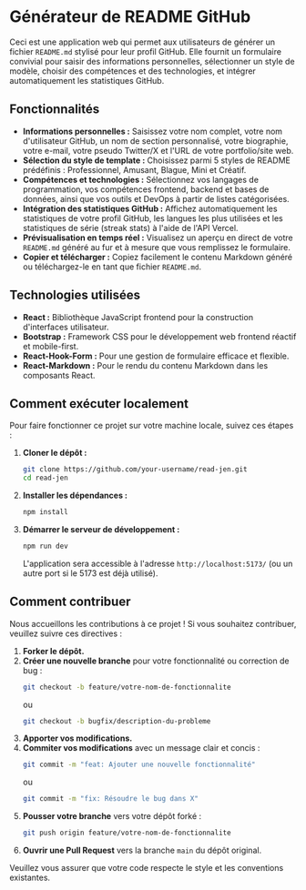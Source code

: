 # Générateur de README GitHub

Ceci est une application web qui permet aux utilisateurs de générer un fichier `README.md` stylisé pour leur profil GitHub. Elle fournit un formulaire convivial pour saisir des informations personnelles, sélectionner un style de modèle, choisir des compétences et des technologies, et intégrer automatiquement les statistiques GitHub.

## Fonctionnalités

*   **Informations personnelles :** Saisissez votre nom complet, votre nom d'utilisateur GitHub, un nom de section personnalisé, votre biographie, votre e-mail, votre pseudo Twitter/X et l'URL de votre portfolio/site web.
*   **Sélection du style de template :** Choisissez parmi 5 styles de README prédéfinis : Professionnel, Amusant, Blague, Mini et Créatif.
*   **Compétences et technologies :** Sélectionnez vos langages de programmation, vos compétences frontend, backend et bases de données, ainsi que vos outils et DevOps à partir de listes catégorisées.
*   **Intégration des statistiques GitHub :** Affichez automatiquement les statistiques de votre profil GitHub, les langues les plus utilisées et les statistiques de série (streak stats) à l'aide de l'API Vercel.
*   **Prévisualisation en temps réel :** Visualisez un aperçu en direct de votre `README.md` généré au fur et à mesure que vous remplissez le formulaire.
*   **Copier et télécharger :** Copiez facilement le contenu Markdown généré ou téléchargez-le en tant que fichier `README.md`.

## Technologies utilisées

*   **React :** Bibliothèque JavaScript frontend pour la construction d'interfaces utilisateur.
*   **Bootstrap :** Framework CSS pour le développement web frontend réactif et mobile-first.
*   **React-Hook-Form :** Pour une gestion de formulaire efficace et flexible.
*   **React-Markdown :** Pour le rendu du contenu Markdown dans les composants React.

## Comment exécuter localement

Pour faire fonctionner ce projet sur votre machine locale, suivez ces étapes :

1.  **Cloner le dépôt :**
    ```bash
    git clone https://github.com/your-username/read-jen.git
    cd read-jen
    ```
2.  **Installer les dépendances :**
    ```bash
    npm install
    ```
3.  **Démarrer le serveur de développement :**
    ```bash
    npm run dev
    ```
    L'application sera accessible à l'adresse `http://localhost:5173/` (ou un autre port si le 5173 est déjà utilisé).

## Comment contribuer

Nous accueillons les contributions à ce projet ! Si vous souhaitez contribuer, veuillez suivre ces directives :

1.  **Forker le dépôt.**
2.  **Créer une nouvelle branche** pour votre fonctionnalité ou correction de bug :
    ```bash
    git checkout -b feature/votre-nom-de-fonctionnalite
    ```
    ou
    ```bash
    git checkout -b bugfix/description-du-probleme
    ```
3.  **Apporter vos modifications.**
4.  **Commiter vos modifications** avec un message clair et concis :
    ```bash
    git commit -m "feat: Ajouter une nouvelle fonctionnalité"
    ```
    ou
    ```bash
    git commit -m "fix: Résoudre le bug dans X"
    ```
5.  **Pousser votre branche** vers votre dépôt forké :
    ```bash
    git push origin feature/votre-nom-de-fonctionnalite
    ```
6.  **Ouvrir une Pull Request** vers la branche `main` du dépôt original.

Veuillez vous assurer que votre code respecte le style et les conventions existantes.
